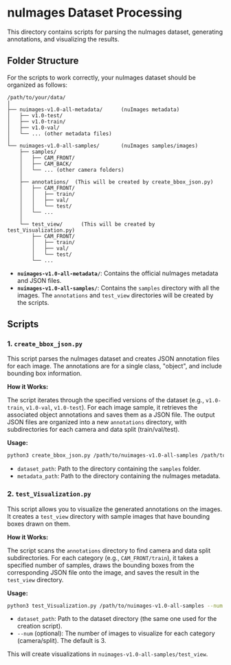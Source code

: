 # nuImages Dataset Processing

This directory contains scripts for parsing the nuImages dataset, generating annotations, and visualizing the results.

## Folder Structure

For the scripts to work correctly, your nuImages dataset should be organized as follows:

```
/path/to/your/data/
│
├── nuimages-v1.0-all-metadata/      (nuImages metadata)
│   ├── v1.0-test/
│   ├── v1.0-train/
│   ├── v1.0-val/
│   └── ... (other metadata files)
│
└── nuimages-v1.0-all-samples/       (nuImages samples/images)
    ├── samples/
    │   ├── CAM_FRONT/
    │   ├── CAM_BACK/
    │   └── ... (other camera folders)
    │
    ├── annotations/  (This will be created by create_bbox_json.py)
    │   ├── CAM_FRONT/
    │   │   ├── train/
    │   │   ├── val/
    │   │   └── test/
    │   └── ... 
    │
    └── test_view/      (This will be created by test_Visualization.py)
        ├── CAM_FRONT/
        │   ├── train/
        │   ├── val/
        │   └── test/
        └── ...
```

-   **`nuimages-v1.0-all-metadata/`**: Contains the official nuImages metadata and JSON files.
-   **`nuimages-v1.0-all-samples/`**: Contains the `samples` directory with all the images. The `annotations` and `test_view` directories will be created by the scripts.

## Scripts

### 1. `create_bbox_json.py`

This script parses the nuImages dataset and creates JSON annotation files for each image. The annotations are for a single class, "object", and include bounding box information.

**How it Works:**

The script iterates through the specified versions of the dataset (e.g., `v1.0-train`, `v1.0-val`, `v1.0-test`). For each image sample, it retrieves the associated object annotations and saves them as a JSON file. The output JSON files are organized into a new `annotations` directory, with subdirectories for each camera and data split (train/val/test).

**Usage:**

```bash
python3 create_bbox_json.py /path/to/nuimages-v1.0-all-samples /path/to/nuimages-v1.0-all-metadata
```

-   `dataset_path`: Path to the directory containing the `samples` folder.
-   `metadata_path`: Path to the directory containing the nuImages metadata.

### 2. `test_Visualization.py`

This script allows you to visualize the generated annotations on the images. It creates a `test_view` directory with sample images that have bounding boxes drawn on them.

**How it Works:**

The script scans the `annotations` directory to find camera and data split subdirectories. For each category (e.g., `CAM_FRONT/train`), it takes a specified number of samples, draws the bounding boxes from the corresponding JSON file onto the image, and saves the result in the `test_view` directory.

**Usage:**

```bash
python3 test_Visualization.py /path/to/nuimages-v1.0-all-samples --num 5
```

-   `dataset_path`: Path to the dataset directory (the same one used for the creation script).
-   `--num` (optional): The number of images to visualize for each category (camera/split). The default is 3.

This will create visualizations in `nuimages-v1.0-all-samples/test_view`.
